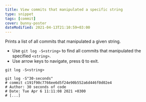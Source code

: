 ```yaml
---
title: View commits that manipulated a specific string
type: snippet
tags: [commit]
cover: bunny-poster
dateModified: 2021-04-13T21:10:59+03:00
---
```


Prints a list of all commits that manipulated a given string.

- Use `git log -S<string>` to find all commits that manipulated the specified `<string>`.
- Use arrow keys to navigate, press <kbd>Q</kbd> to exit.

```shell
git log -S<string>
```

```shell
git log -S"30-seconds"
# commit c191f90c7766ee6d5f24e90b552a6d446f0d02e4
# Author: 30 seconds of code
# Date: Tue Apr 6 11:11:08 2021 +0300
# [...]
```
